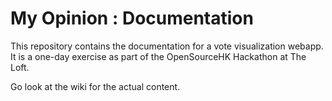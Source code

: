 # My Opinion : Documentation

This repository contains the documentation for a vote visualization webapp. It is a one-day exercise as part of 
the OpenSourceHK Hackathon at The Loft.

Go look at the wiki for the actual content.

